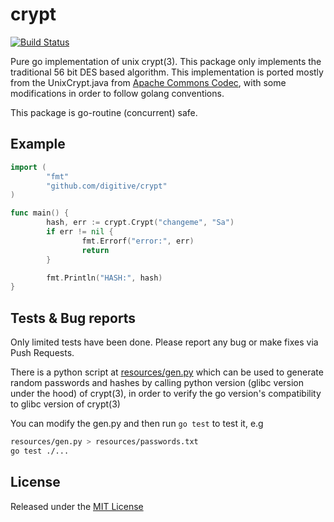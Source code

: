 # crypt
[![Build Status](https://app.travis-ci.com/digitive/crypt.svg?branch=main)](https://app.travis-ci.com/digitive/crypt.svg?branch=main)

Pure go implementation of unix crypt(3). This package only implements the traditional 56 bit DES based algorithm. This implementation is ported mostly from the UnixCrypt.java from [Apache Commons Codec](https://commons.apache.org/proper/commons-codec/), with some modifications in order to follow golang conventions. 

This package is go-routine (concurrent) safe.

Example
-------
```go
import (
        "fmt"
        "github.com/digitive/crypt"
)

func main() {
        hash, err := crypt.Crypt("changeme", "Sa")
        if err != nil {
                fmt.Errorf("error:", err)
                return
        }

        fmt.Println("HASH:", hash)
}
```

Tests & Bug reports
-------------------
Only limited tests have been done. Please report any bug or make fixes via Push Requests.

There is a python script at [resources/gen.py](resources/gen.py) which can be used to generate random passwords and hashes by calling python version (glibc version under the hood) of crypt(3), in order to verify the go version's compatibility to glibc version of crypt(3)

You can modify the gen.py and then run `go test` to test it, e.g 

```bash
resources/gen.py > resources/passwords.txt
go test ./...
```

License
-------

Released under the [MIT License](LICENSE)